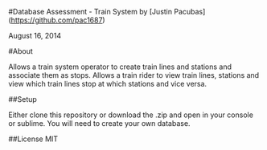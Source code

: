 #Database Assessment - Train System
by [Justin Pacubas] (https://github.com/pac1687)

August 16, 2014

#About

Allows a train system operator to create train lines and stations and associate them as stops.
Allows a train rider to view train lines, stations and view which train lines stop at which stations and vice versa.

##Setup

Either clone this repository or download the .zip and open in your console or sublime.  You will need to create your own database.

##License MIT
